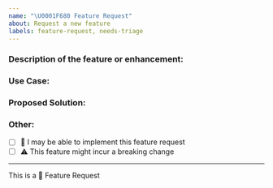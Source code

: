 ```yaml
---
name: "\U0001F680 Feature Request"
about: Request a new feature
labels: feature-request, needs-triage
---
```


<!--Please make sure to read the "Reporting Issues" section of the contribution guide before submitting an issue
https://github.com/cdk8s-team/cdk8s/blob/master/CONTRIBUTING.md#reporting-issues
-->

### Description of the feature or enhancement:
<!-- short description of the feature you are proposing: -->





### Use Case:
<!-- why do you need this feature? -->





### Proposed Solution:
<!-- Please include prototype/workaround/sketch/reference implementation: -->





### Other:
<!--
e.g. detailed explanation, stacktraces, related issues, suggestions on how to fix,
links for us to have context, eg. associated pull-request, stackoverflow, gitter, etc
-->





* [ ] :wave: I may be able to implement this feature request
* [ ] :warning: This feature might incur a breaking change

---

This is a :rocket: Feature Request

